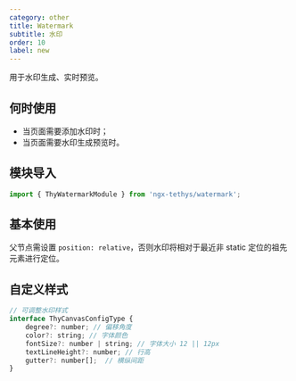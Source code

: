 ```yaml
---
category: other
title: Watermark
subtitle: 水印
order: 10
label: new
---
```

<div class="dg-alert dg-alert-info"> 用于水印生成、实时预览。</div>

## 何时使用

* 当页面需要添加水印时；
* 当页面需要水印生成预览时。

## 模块导入

``` ts
import { ThyWatermarkModule } from 'ngx-tethys/watermark';
```

## 基本使用
父节点需设置 ```position: relative```，否则水印将相对于最近非 static 定位的祖先元素进行定位。

<example name="thy-watermark-basic-example" />

## 自定义样式
```js
// 可调整水印样式
interface ThyCanvasConfigType {
    degree?: number; // 偏移角度
    color?: string; // 字体颜色
    fontSize?: number | string; // 字体大小 12 || 12px
    textLineHeight?: number; // 行高
    gutter?: number[];  // 横纵间距
}
```

<example name="thy-watermark-custom-example" />